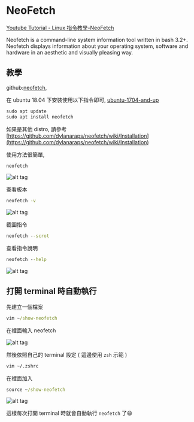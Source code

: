 # NeoFetch

[Youtube Tutorial - Linux 指令教學-NeoFetch](https://youtu.be/nuobFAxCaw8)

Neofetch is a command-line system information tool written in bash 3.2+. Neofetch displays information about your operating system, software and hardware in an aesthetic and visually pleasing way.

## 教學

github:[neofetch](https://github.com/dylanaraps/neofetch),

在 ubuntu 18.04 下安裝使用以下指令即可, [ubuntu-1704-and-up](https://github.com/dylanaraps/neofetch/wiki/Installation#ubuntu-1704-and-up)

```cmd
sudo apt update
sudo apt install neofetch
```

如果是其他 distro, 請參考 [https://github.com/dylanaraps/neofetch/wiki/Installation](https://github.com/dylanaraps/neofetch/wiki/Installation)

使用方法很簡單,

```cmd
neofetch
```

![alt tag](https://i.imgur.com/UaIoTuV.png)

查看板本

```cmd
neofetch -v
```

![alt tag](https://i.imgur.com/syS0jpk.png)

截圖指令

```cmd
neofetch --scrot
```

查看指令說明

```cmd
neofetch --help
```

![alt tag](https://i.imgur.com/4fnJwHj.png)

## 打開 terminal 時自動執行

先建立一個檔案

```cmd
vim ~/show-neofetch
```

在裡面輸入 neofetch

![alt tag](https://i.imgur.com/uOC4uWI.png)

然後依照自己的 terminal 設定 ( 這邊使用 `zsh` 示範 )

```cmd
vim ~/.zshrc
```

在裡面加入

```cmd
source ~/show-neofetch
```

![alt tag](https://i.imgur.com/9snBh5s.png)

這樣每次打開 terminal 時就會自動執行 `neofetch` 了:smile:
